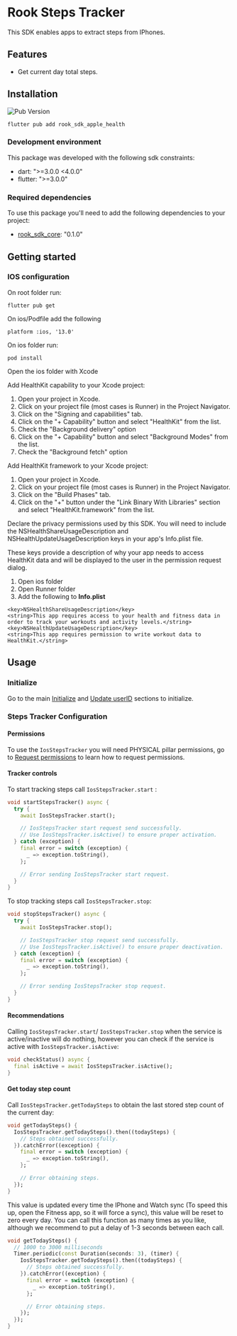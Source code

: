 # Rook Steps Tracker

This SDK enables apps to extract steps from IPhones.

## Features

* Get current day total steps.

## Installation

![Pub Version](https://img.shields.io/pub/v/rook_sdk_apple_health?style=for-the-badge&logo=flutter&label=pubdev&color=7200F7)

```text
flutter pub add rook_sdk_apple_health
```

### Development environment

This package was developed with the following sdk constraints:

* dart: ">=3.0.0 <4.0.0"
* flutter: ">=3.0.0"

### Required dependencies

To use this package you'll need to add the following dependencies to your project:

* [rook_sdk_core](https://pub.dev/packages/rook_sdk_core): "0.1.0"

## Getting started

### IOS configuration

On root folder run:

```text
flutter pub get
```

On ios/Podfile add the following

```text
platform :ios, '13.0'
```

On ios folder run:

```text
pod install
```

Open the ios folder with Xcode

Add HealthKit capability to your Xcode project:

1. Open your project in Xcode.
2. Click on your project file (most cases is Runner) in the Project Navigator.
3. Click on the "Signing and capabilities" tab.
4. Click on the "+ Capability" button and select "HealthKit" from the list.
5. Check the "Background delivery" option
6. Click on the "+ Capability" button and select "Background Modes" from the list.
7. Check the "Background fetch" option

Add HealthKit framework to your Xcode project:

1. Open your project in Xcode.
2. Click on your project file (most cases is Runner) in the Project Navigator.
3. Click on the "Build Phases" tab.
4. Click on the "+" button under the "Link Binary With Libraries" section and select "HealthKit.framework" from the
   list.

Declare the privacy permissions used by this SDK. You will need to include the NSHealthShareUsageDescription and
NSHealthUpdateUsageDescription keys in your app's Info.plist file.

These keys provide a description of why your app needs to access HealthKit data and will be displayed to the user in the
permission request dialog.

1. Open ios folder
2. Open Runner folder
3. Add the following to **Info.plist**

```plist
<key>NSHealthShareUsageDescription</key>
<string>This app requires access to your health and fitness data in order to track your workouts and activity levels.</string>
<key>NSHealthUpdateUsageDescription</key>
<string>This app requires permission to write workout data to HealthKit.</string>
```

## Usage

### Initialize

Go to the main [Initialize](README.md#initialize) and [Update userID](README.md#update-userid) sections to initialize.

### Steps Tracker Configuration

#### Permissions

To use the `IosStepsTracker` you will need PHYSICAL pillar permissions, go
to [Request permissions](README.md#request-permissions) to learn how to request permissions.

#### Tracker controls

To start tracking steps call `IosStepsTracker.start` :

```dart
void startStepsTracker() async {
  try {
    await IosStepsTracker.start();

    // IosStepsTracker start request send successfully. 
    // Use IosStepsTracker.isActive() to ensure proper activation.
  } catch (exception) {
    final error = switch (exception) {
      _ => exception.toString(),
    };

    // Error sending IosStepsTracker start request. 
  }
}
```

To stop tracking steps call `IosStepsTracker.stop`:

```dart
void stopStepsTracker() async {
  try {
    await IosStepsTracker.stop();

    // IosStepsTracker stop request send successfully. 
    // Use IosStepsTracker.isActive() to ensure proper deactivation.
  } catch (exception) {
    final error = switch (exception) {
      _ => exception.toString(),
    };

    // Error sending IosStepsTracker stop request. 
  }
}
```

#### Recommendations

Calling `IosStepsTracker.start`/ `IosStepsTracker.stop` when the service is active/inactive will do nothing,
however you can check if the service is active with `IosStepsTracker.isActive`:

```dart
void checkStatus() async {
  final isActive = await IosStepsTracker.isActive();
}
```

#### Get today step count

Call `IosStepsTracker.getTodaySteps` to obtain the last stored step count of the current day:

```dart
void getTodaySteps() {
  IosStepsTracker.getTodaySteps().then((todaySteps) {
    // Steps obtained successfully.
  }).catchError((exception) {
    final error = switch (exception) {
      _ => exception.toString(),
    };

    // Error obtaining steps.
  });
}
```

This value is updated every time the IPhone and Watch sync (To speed this up, open the Fitness app, so it will force a
sync), this value will be reset to zero every day. You can call this function as many times as you like, although we
recommend to put a delay of 1-3 seconds between each call.

```dart
void getTodaySteps() {
  // 1000 to 3000 milliseconds
  Timer.periodic(const Duration(seconds: 3), (timer) {
    IosStepsTracker.getTodaySteps().then((todaySteps) {
      // Steps obtained successfully.
    }).catchError((exception) {
      final error = switch (exception) {
        _ => exception.toString(),
      };

      // Error obtaining steps.
    });
  });
}
```
